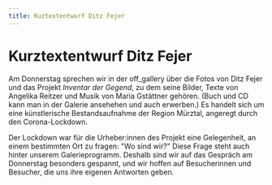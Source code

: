 ```yaml
---
title: Kuztextentwurf Ditz Fejer
---
```


# Kurztextentwurf Ditz Fejer

Am Donnerstag sprechen wir in der off_gallery über die Fotos von Ditz Fejer und das Projekt *Inventar der Gegend*, zu dem seine Bilder, Texte von Angelika Reitzer und Musik von Maria Gstättner gehören. (Buch und CD kann man in der Galerie ansehehen und auch erwerben.) Es handelt sich um eine künstlerische Bestandsaufnahme der Region Mürztal, angeregt durch den Corona-Lockdown. 

Der Lockdown war für die Urheber:innen des Projekt eine Gelegenheit, an einem bestimmten Ort zu fragen: "Wo sind wir?" Diese Frage steht auch hinter unserem Galerieprogramm. Deshalb sind wir auf das Gespräch am Donnerstag besonders gespannt, und wir hoffen auf Besucherinnen und Besucher, die uns ihre eigenen Antworten geben. 